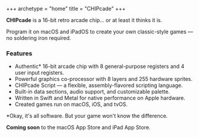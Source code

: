 +++
archetype = "home"
title = "CHIPcade"
+++

**CHIPcade** is a 16-bit retro arcade chip... or at least it thinks it is.

Program it on macOS and iPadOS to create your own classic-style games — no soldering iron required.

### Features
- Authentic* 16-bit arcade chip with 8 general-purpose registers and 4 user input registers.
- Powerful graphics co-processor with 8 layers and 255 hardware sprites.
- CHIPcade Script — a flexible, assembly-flavored scripting language.
- Built-in data sections, audio support, and customizable palette.
- Written in Swift and Metal for native performance on Apple hardware.
- Created games run on macOS, iOS, and tvOS.

\*Okay, it's all software. But your game won't know the difference.

**Coming soon** to the macOS App Store and iPad App Store.
